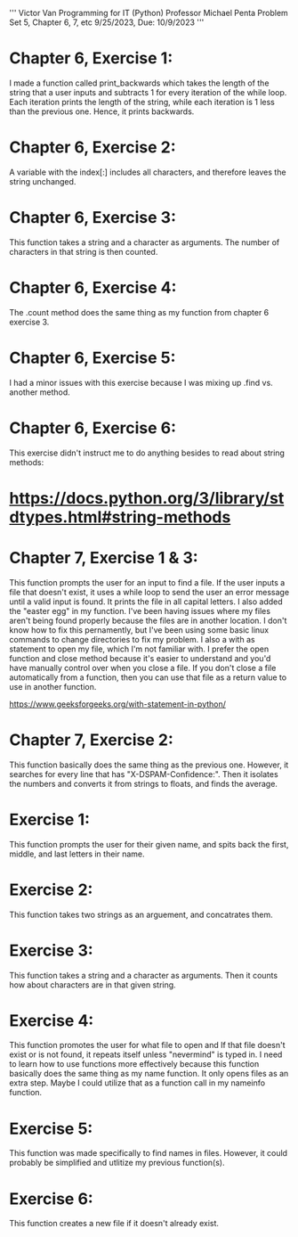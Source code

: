 '''
Victor Van
Programming for IT (Python)
Professor Michael Penta
Problem Set 5, Chapter 6, 7, etc
9/25/2023, Due: 10/9/2023
'''

# Chapter 6, Exercise 1:

I made a function called print_backwards which takes the length
of the string that a user inputs and subtracts 1 for every
iteration of the while loop. Each iteration prints the length of
the string, while each iteration is 1 less than the previous one.
Hence, it prints backwards.

# Chapter 6, Exercise 2:

A variable with the index[:] includes all characters, and therefore
leaves the string unchanged.

# Chapter 6, Exercise 3:

This function takes a string and a character as arguments.
The number of characters in that string is then counted.

# Chapter 6, Exercise 4:

The .count method does the same thing as my function from chapter 6 exercise 3.

# Chapter 6, Exercise 5:

I had a minor issues with this exercise because I was mixing up .find vs. another method.

# Chapter 6, Exercise 6:

This exercise didn't instruct me to do anything besides to read about string methods:
# https://docs.python.org/3/library/stdtypes.html#string-methods

# Chapter 7, Exercise 1 & 3:

This function prompts the user for an input to find a file.
If the user inputs a file that doesn't exist, it uses
a while loop to send the user an error message until
a valid input is found. It prints the file in all capital letters.
I also added the "easter egg" in my function. 
I've been having issues where my files aren't being found properly
because the files are in another location. 
I don't know how to fix this pernamently, but I've been using
some basic linux commands to change directories to fix my problem.
I also a with as statement to open my file, which I'm not familiar with.
I prefer the open function and close method because it's easier to understand
and you'd have manually control over when you close a file.
If you don't close a file automatically from a function, then you can use that
file as a return value to use in another function.

https://www.geeksforgeeks.org/with-statement-in-python/

# Chapter 7, Exercise 2:

This function basically does the same thing as the previous one.
However, it searches for every line that has "X-DSPAM-Confidence:".
Then it isolates the numbers and converts it from strings to floats,
and finds the average.

# Exercise 1:

This function prompts the user for their given name, and spits back
the first, middle, and last letters in their name.

# Exercise 2:

This function takes two strings as an arguement, and concatrates them.

# Exercise 3:

This function takes a string and a character as arguments. Then it counts
how about characters are in that given string.

# Exercise 4:

This function promotes the user for what file to open and 
If that file doesn't exist or is not found, it repeats itself unless
"nevermind" is typed in. I need to learn how to use functions more effectively
because this function basically does the same thing as my name function.
It only opens files as an extra step. Maybe I could utilize that as a function call in
my nameinfo function.

# Exercise 5:

This function was made specifically to find names in files. However, it could probably
be simplified and utlitize my previous function(s).

# Exercise 6:

This function creates a new file if it doesn't already exist.